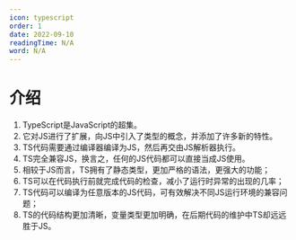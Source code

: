 ```yaml
---
icon: typescript
order: 1
date: 2022-09-10
readingTime: N/A
word: N/A
---
```


# 介绍


1. TypeScript是JavaScript的超集。
2. 它对JS进行了扩展，向JS中引入了类型的概念，并添加了许多新的特性。
3. TS代码需要通过编译器编译为JS，然后再交由JS解析器执行。
4. TS完全兼容JS，换言之，任何的JS代码都可以直接当成JS使用。
5. 相较于JS而言，TS拥有了静态类型，更加严格的语法，更强大的功能；
6. TS可以在代码执行前就完成代码的检查，减小了运行时异常的出现的几率；
7. TS代码可以编译为任意版本的JS代码，可有效解决不同JS运行环境的兼容问题；
8. TS的代码结构更加清晰，变量类型更加明确，在后期代码的维护中TS却远远胜于JS。


